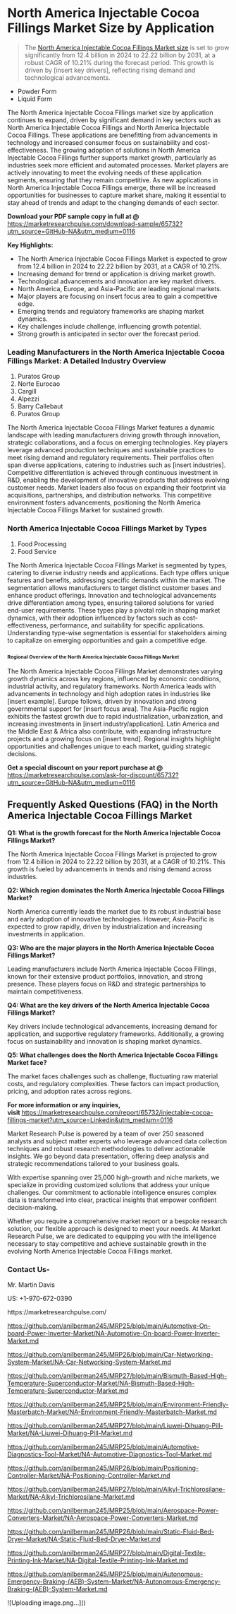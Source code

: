 <h1>North America Injectable Cocoa Fillings Market&nbsp;Size by Application</h1><blockquote><p>The <a href="https://marketresearchpulse.com/download-sample/65732?utm_source=GitHub-NA&amp;utm_medium=0116">North America Injectable Cocoa Fillings Market size</a> is set to grow significantly from 12.4 billion in 2024 to 22.22 billion by 2031, at a robust CAGR of 10.21% during the forecast period. This growth is driven by [insert key drivers], reflecting rising demand and technological advancements.</p></blockquote><ul><li>Powder Form<li> Liquid Form</li></ul><p>The North America Injectable Cocoa Fillings market size by application continues to expand, driven by significant demand in key sectors such as North America Injectable Cocoa Fillings and North America Injectable Cocoa Fillings. These applications are benefitting from advancements in technology and increased consumer focus on sustainability and cost-effectiveness. The growing adoption of solutions in North America Injectable Cocoa Fillings further supports market growth, particularly as industries seek more efficient and automated processes. Market players are actively innovating to meet the evolving needs of these application segments, ensuring that they remain competitive. As new applications in North America Injectable Cocoa Fillings emerge, there will be increased opportunities for businesses to capture market share, making it essential to stay ahead of trends and adapt to the changing demands of each sector.</p><p><strong>Download your PDF sample copy in full at @ </strong><a href="https://marketresearchpulse.com/download-sample/65732?utm_source=GitHub-NA&amp;utm_medium=0116">https://marketresearchpulse.com/download-sample/65732?utm_source=GitHub-NA&amp;utm_medium=0116</a></p><p><strong>Key Highlights: </strong></p><ul><li>The North America Injectable Cocoa Fillings Market is expected to grow from 12.4 billion in 2024 to 22.22 billion by 2031, at a CAGR of 10.21%.</li><li>Increasing demand for trend or application is driving market growth.</li><li>Technological advancements and innovation are key market drivers.</li><li>North America, Europe, and Asia-Pacific are leading regional markets.</li><li>Major players are focusing on insert focus area to gain a competitive edge.</li><li>Emerging trends and regulatory frameworks are shaping market dynamics.</li><li>Key challenges include challenge, influencing growth potential.</li><li>Strong growth is anticipated in sector over the forecast period.</li></ul><h3>Leading Manufacturers in the North America Injectable Cocoa Fillings Market: A Detailed Industry Overview</h3><ol><li>Puratos Group</li><li>Norte Eurocao</li><li>Cargill</li><li>Alpezzi</li><li>Barry Callebaut</li><li>Puratos Group</li></ol><div class="flex max-w-full flex-col flex-grow"><div class="min-h-8 text-message flex w-full flex-col items-end gap-2 whitespace-normal break-words [.text-message+&amp;]:mt-5" dir="auto" data-message-author-role="assistant" data-message-id="fd8432e4-4910-450d-b182-61b7bfb0a01f" data-message-model-slug="gpt-4o"><div class="flex w-full flex-col gap-1 empty:hidden first:pt-[3px]"><div class="markdown prose w-full break-words dark:prose-invert light"><p>The North America Injectable Cocoa Fillings Market features a dynamic landscape with leading manufacturers driving growth through innovation, strategic collaborations, and a focus on emerging technologies. Key players leverage advanced production techniques and sustainable practices to meet rising demand and regulatory requirements. Their portfolios often span diverse applications, catering to industries such as [insert industries]. Competitive differentiation is achieved through continuous investment in R&amp;D, enabling the development of innovative products that address evolving customer needs. Market leaders also focus on expanding their footprint via acquisitions, partnerships, and distribution networks. This competitive environment fosters advancements, positioning the North America Injectable Cocoa Fillings Market for sustained growth.</p></div></div></div></div><h3>North America Injectable Cocoa Fillings Market by Types</h3><ol><li>Food Processing<li> Food Service</li></ol><div class="flex max-w-full flex-col flex-grow"><div class="min-h-8 text-message flex w-full flex-col items-end gap-2 whitespace-normal break-words [.text-message+&amp;]:mt-5" dir="auto" data-message-author-role="assistant" data-message-id="084470be-0bb7-4664-bddf-5156b4f41249" data-message-model-slug="gpt-4o-mini"><div class="flex w-full flex-col gap-1 empty:hidden first:pt-[3px]"><div class="markdown prose w-full break-words dark:prose-invert light"><p>The North America Injectable Cocoa Fillings Market is segmented by types, catering to diverse industry needs and applications. Each type offers unique features and benefits, addressing specific demands within the market. The segmentation allows manufacturers to target distinct customer bases and enhance product offerings. Innovation and technological advancements drive differentiation among types, ensuring tailored solutions for varied end-user requirements. These types play a pivotal role in shaping market dynamics, with their adoption influenced by factors such as cost-effectiveness, performance, and suitability for specific applications. Understanding type-wise segmentation is essential for stakeholders aiming to capitalize on emerging opportunities and gain a competitive edge.</p></div></div></div></div><h3><span style="font-size: 11px;">Regional Overview of the North America Injectable Cocoa Fillings Market</span></h3><div class="flex max-w-full flex-col flex-grow"><div class="min-h-8 text-message flex w-full flex-col items-end gap-2 whitespace-normal break-words [.text-message+&amp;]:mt-5" dir="auto" data-message-author-role="assistant" data-message-id="e9038762-ce64-4e30-91c9-9bd413514231" data-message-model-slug="gpt-4o-mini"><div class="flex w-full flex-col gap-1 empty:hidden first:pt-[3px]"><div class="markdown prose w-full break-words dark:prose-invert light"><p>The North America Injectable Cocoa Fillings Market demonstrates varying growth dynamics across key regions, influenced by economic conditions, industrial activity, and regulatory frameworks. North America leads with advancements in technology and high adoption rates in industries like [insert example]. Europe follows, driven by innovation and strong governmental support for [insert focus area]. The Asia-Pacific region exhibits the fastest growth due to rapid industrialization, urbanization, and increasing investments in [insert industry/application]. Latin America and the Middle East &amp; Africa also contribute, with expanding infrastructure projects and a growing focus on [insert trend]. Regional insights highlight opportunities and challenges unique to each market, guiding strategic decisions.</p></div></div></div></div><p><strong>Get a special discount on your report purchase at @ </strong><a href="https://marketresearchpulse.com/ask-for-discount/65732?utm_source=GitHub-NA&amp;utm_medium=0116">https://marketresearchpulse.com/ask-for-discount/65732?utm_source=GitHub-NA&amp;utm_medium=0116</a></p><h2>Frequently Asked Questions (FAQ) in the North America Injectable Cocoa Fillings Market</h2><p><strong>Q1: What is the growth forecast for the North America Injectable Cocoa Fillings Market?</strong></p><p>The North America Injectable Cocoa Fillings Market is projected to grow from 12.4 billion in 2024 to 22.22 billion by 2031, at a CAGR of 10.21%. This growth is fueled by advancements in trends and rising demand across industries.</p><p><strong>Q2: Which region dominates the North America Injectable Cocoa Fillings Market?</strong></p><p>North America currently leads the market due to its robust industrial base and early adoption of innovative technologies. However, Asia-Pacific is expected to grow rapidly, driven by industrialization and increasing investments in application.</p><p><strong>Q3: Who are the major players in the North America Injectable Cocoa Fillings Market?</strong></p><p>Leading manufacturers include North America Injectable Cocoa Fillings, known for their extensive product portfolios, innovation, and strong presence. These players focus on R&amp;D and strategic partnerships to maintain competitiveness.</p><p><strong>Q4: What are the key drivers of the North America Injectable Cocoa Fillings Market?</strong></p><p>Key drivers include technological advancements, increasing demand for application, and supportive regulatory frameworks. Additionally, a growing focus on sustainability and innovation is shaping market dynamics.</p><p><strong>Q5: What challenges does the North America Injectable Cocoa Fillings Market face?</strong></p><p>The market faces challenges such as challenge, fluctuating raw material costs, and regulatory complexities. These factors can impact production, pricing, and adoption rates across regions.</p><p><strong>For more information or any inquiries, visit&nbsp;</strong><a href="https://marketresearchpulse.com/report/65732/injectable-cocoa-fillings-market?utm_source=Linkedin&utm_medium=0116">https://marketresearchpulse.com/report/65732/injectable-cocoa-fillings-market?utm_source=Linkedin&utm_medium=0116</a></p><p>Market Research Pulse is powered by a team of over 250 seasoned analysts and subject matter experts who leverage advanced data collection techniques and robust research methodologies to deliver actionable insights. We go beyond data presentation, offering deep analysis and strategic recommendations tailored to your business goals.</p><p>With expertise spanning over 25,000 high-growth and niche markets, we specialize in providing customized solutions that address your unique challenges. Our commitment to actionable intelligence ensures complex data is transformed into clear, practical insights that empower confident decision-making.</p><p>Whether you require a comprehensive market report or a bespoke research solution, our flexible approach is designed to meet your needs. At Market Research Pulse, we are dedicated to equipping you with the intelligence necessary to stay competitive and achieve sustainable growth in the evolving North America Injectable Cocoa Fillings market.</p><h3><strong>Contact Us-</strong></h3><p>Mr. Martin Davis</p><p>US: +1-970-672-0390</p><p>https://marketresearchpulse.com/</p><p><a href="https://github.com/anilberman245/MRP25/blob/main/Automotive-On-board-Power-Inverter-Market/NA-Automotive-On-board-Power-Inverter-Market.md">https://github.com/anilberman245/MRP25/blob/main/Automotive-On-board-Power-Inverter-Market/NA-Automotive-On-board-Power-Inverter-Market.md</a></p><p><a href="https://github.com/anilberman245/MRP26/blob/main/Car-Networking-System-Market/NA-Car-Networking-System-Market.md">https://github.com/anilberman245/MRP26/blob/main/Car-Networking-System-Market/NA-Car-Networking-System-Market.md</a></p><p><a href="https://github.com/anilberman245/MRP27/blob/main/Bismuth-Based-High-Temperature-Superconductor-Market/NA-Bismuth-Based-High-Temperature-Superconductor-Market.md">https://github.com/anilberman245/MRP27/blob/main/Bismuth-Based-High-Temperature-Superconductor-Market/NA-Bismuth-Based-High-Temperature-Superconductor-Market.md</a></p><p><a href="https://github.com/anilberman245/MRP25/blob/main/Environment-Friendly-Masterbatch-Market/NA-Environment-Friendly-Masterbatch-Market.md">https://github.com/anilberman245/MRP25/blob/main/Environment-Friendly-Masterbatch-Market/NA-Environment-Friendly-Masterbatch-Market.md</a></p><p><a href="https://github.com/anilberman245/MRP27/blob/main/Liuwei-Dihuang-Pill-Market/NA-Liuwei-Dihuang-Pill-Market.md">https://github.com/anilberman245/MRP27/blob/main/Liuwei-Dihuang-Pill-Market/NA-Liuwei-Dihuang-Pill-Market.md</a></p><p><a href="https://github.com/anilberman245/MRP25/blob/main/Automotive-Diagnostics-Tool-Market/NA-Automotive-Diagnostics-Tool-Market.md">https://github.com/anilberman245/MRP25/blob/main/Automotive-Diagnostics-Tool-Market/NA-Automotive-Diagnostics-Tool-Market.md</a></p><p><a href="https://github.com/anilberman245/MRP26/blob/main/Positioning-Controller-Market/NA-Positioning-Controller-Market.md">https://github.com/anilberman245/MRP26/blob/main/Positioning-Controller-Market/NA-Positioning-Controller-Market.md</a></p><p><a href="https://github.com/anilberman245/MRP27/blob/main/Alkyl-Trichlorosilane-Market/NA-Alkyl-Trichlorosilane-Market.md">https://github.com/anilberman245/MRP27/blob/main/Alkyl-Trichlorosilane-Market/NA-Alkyl-Trichlorosilane-Market.md</a></p><p><a href="https://github.com/anilberman245/MRP25/blob/main/Aerospace-Power-Converters-Market/NA-Aerospace-Power-Converters-Market.md">https://github.com/anilberman245/MRP25/blob/main/Aerospace-Power-Converters-Market/NA-Aerospace-Power-Converters-Market.md</a></p><p><a href="https://github.com/anilberman245/MRP26/blob/main/Static-Fluid-Bed-Dryer-Market/NA-Static-Fluid-Bed-Dryer-Market.md">https://github.com/anilberman245/MRP26/blob/main/Static-Fluid-Bed-Dryer-Market/NA-Static-Fluid-Bed-Dryer-Market.md</a></p><p><a href="https://github.com/anilberman245/MRP27/blob/main/Digital-Textile-Printing-Ink-Market/NA-Digital-Textile-Printing-Ink-Market.md">https://github.com/anilberman245/MRP27/blob/main/Digital-Textile-Printing-Ink-Market/NA-Digital-Textile-Printing-Ink-Market.md</a></p><p><a href="https://github.com/anilberman245/MRP25/blob/main/Autonomous-Emergency-Braking-(AEB)-System-Market/NA-Autonomous-Emergency-Braking-(AEB)-System-Market.md">https://github.com/anilberman245/MRP25/blob/main/Autonomous-Emergency-Braking-(AEB)-System-Market/NA-Autonomous-Emergency-Braking-(AEB)-System-Market.md</a></p>
![Uploading image.png…]()

